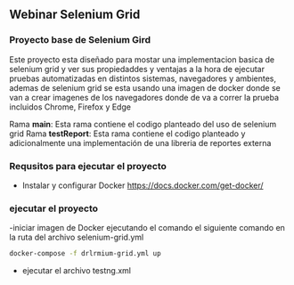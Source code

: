 ## Webinar Selenium Grid

### Proyecto base de Selenium Gird

Este proyecto esta diseñado para mostar una implementacion basica de selenium grid y  ver sus propiedaddes y ventajas a la hora de ejecutar pruebas automatizadas en distintos sistemas, navegadores y ambientes,
ademas de selenium grid se esta usando una imagen de docker donde se van a crear imagenes de los navegadores donde de va a correr la prueba incluidos Chrome, Firefox y Edge

Rama **main**: Esta rama contiene el codigo planteado del uso de selenium grid
Rama **testReport**: Esta rama contiene el codigo planteado  y adicionalmente una implementación de una libreria de reportes externa

### Requsitos para ejecutar el proyecto

- Instalar y configurar Docker https://docs.docker.com/get-docker/

### ejecutar el proyecto

-iniciar imagen de Docker ejecutando el comando el siguiente comando en la ruta del archivo  selenium-grid.yml
 ```sh
docker-compose -f drlrmium-grid.yml up
```
- ejecutar el archivo testng.xml
